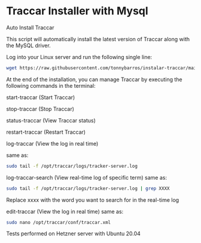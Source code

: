 # Traccar Installer with Mysql
Auto Install Traccar

This script will automatically install the latest version of Traccar along with the MySQL driver.

Log into your Linux server and run the following single line:

```bash
wget https://raw.githubusercontent.com/tonnybarros/instalar-traccar/main/instalador_traccar.sh && chmod +x instalador_traccar.sh && ./instalador_traccar.sh
```

At the end of the installation, you can manage Traccar by executing the following commands in the terminal:

start-traccar (Start Traccar)

stop-traccar (Stop Traccar)

status-traccar (View Traccar status)

restart-traccar (Restart Traccar)

log-traccar (View the log in real time)

same as:
```bash
sudo tail -f /opt/traccar/logs/tracker-server.log
```

log-traccar-search (View real-time log of specific term)
same as:
```bash
sudo tail -f /opt/traccar/logs/tracker-server.log | grep XXXX
```
Replace xxxx with the word you want to search for in the real-time log

edit-traccar (View the log in real time)
same as:
```bash
sudo nano /opt/traccar/conf/traccar.xml
```
Tests performed on Hetzner server with Ubuntu 20.04
